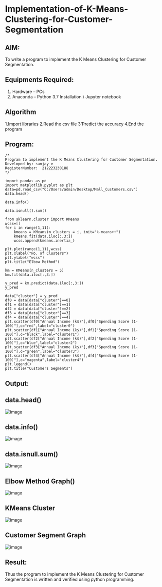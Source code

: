# Implementation-of-K-Means-Clustering-for-Customer-Segmentation

## AIM:
To write a program to implement the K Means Clustering for Customer Segmentation.

## Equipments Required:
1. Hardware – PCs
2. Anaconda – Python 3.7 Installation / Jupyter notebook

## Algorithm
1.Import libraries
2.Read the csv file
3'Predict the accuracy
4.End the program 

## Program:
```
/*
Program to implement the K Means Clustering for Customer Segmentation.
Developed by: sanjay v
RegisterNumber:  212223230188
*/
```
```
import pandas as pd
import matplotlib.pyplot as plt
data=pd.read_csv("C:/Users/admin/Desktop/Mall_Customers.csv")
data.head()

data.info()

data.isnull().sum()

from sklearn.cluster import KMeans
wcss=[]
for i in range(1,11):
    kmeans = KMeans(n_clusters = i, init="k-means++")
    kmeans.fit(data.iloc[:,3:])
    wcss.append(kmeans.inertia_)

plt.plot(range(1,11),wcss)
plt.xlabel("No. of Clusters")
plt.ylabel("wcss")
plt.title("Elbow Method")

km = KMeans(n_clusters = 5)
km.fit(data.iloc[:,3:])

y_pred = km.predict(data.iloc[:,3:])
y_pred

data["cluster"] = y_pred
df0 = data[data["cluster"]==0]
df1 = data[data["cluster"]==1]
df2 = data[data["cluster"]==2]
df3 = data[data["cluster"]==3]
df4 = data[data["cluster"]==4]
plt.scatter(df0["Annual Income (k$)"],df0["Spending Score (1-100)"],c="red",label="cluster0")
plt.scatter(df1["Annual Income (k$)"],df1["Spending Score (1-100)"],c="black",label="cluster1")
plt.scatter(df2["Annual Income (k$)"],df2["Spending Score (1-100)"],c="blue",label="cluster2")
plt.scatter(df3["Annual Income (k$)"],df3["Spending Score (1-100)"],c="green",label="cluster3")
plt.scatter(df4["Annual Income (k$)"],df4["Spending Score (1-100)"],c="magenta",label="cluster4")
plt.legend()
plt.title("Customers Segments")
```

## Output:
## data.head()
![image](https://github.com/sanjayy2431/Implementation-of-K-Means-Clustering-for-Customer-Segmentation/assets/149365143/0827ec95-260d-4e14-a7a8-51fb37afd162)
## data.info()
![image](https://github.com/sanjayy2431/Implementation-of-K-Means-Clustering-for-Customer-Segmentation/assets/149365143/7ce8caed-ac35-4f8e-9e52-585b249cebe9)
## data.isnull.sum()
![image](https://github.com/sanjayy2431/Implementation-of-K-Means-Clustering-for-Customer-Segmentation/assets/149365143/acb0499b-cbc3-4c5e-ad65-2943238e2078)
## Elbow Method Graph()
![image](https://github.com/sanjayy2431/Implementation-of-K-Means-Clustering-for-Customer-Segmentation/assets/149365143/77df5fc9-8c78-4c0e-8ef1-094817aabaea)
## KMeans Cluster
![image](https://github.com/sanjayy2431/Implementation-of-K-Means-Clustering-for-Customer-Segmentation/assets/149365143/4fa686f1-2638-49a4-aad5-efb29cafbe7a)
## Customer Segment Graph
![image](https://github.com/sanjayy2431/Implementation-of-K-Means-Clustering-for-Customer-Segmentation/assets/149365143/4e1002a8-8ab6-460b-915f-d99da8e7b3b7)


## Result:
Thus the program to implement the K Means Clustering for Customer Segmentation is written and verified using python programming.

